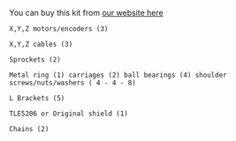 You can buy this kit from [our website here](https://www.eastbaysource.com)

    X,Y,Z motors/encoders (3)

    X,Y,Z cables (3)

    Sprockets (2)

    Metal ring (1) carriages (2) ball bearings (4) shoulder screws/nuts/washers ( 4 - 4 - 8)

    L Brackets (5)

    TLE5206 or Original shield (1)

    Chains (2)
